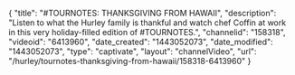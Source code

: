 {
    "title": "#TOURNOTES: THANKSGIVING FROM HAWAII",
    "description": "Listen to what the Hurley family is thankful and watch chef Coffin at work in this very holiday-filled edition of #TOURNOTES.",
    "channelid": "158318",
    "videoid": "6413960",
    "date_created": "1443052073",
    "date_modified": "1443052073",
    "type": "captivate",
    "layout": "channelVideo",
    "url": "\/hurley\/tournotes-thanksgiving-from-hawaii\/158318-6413960"
}